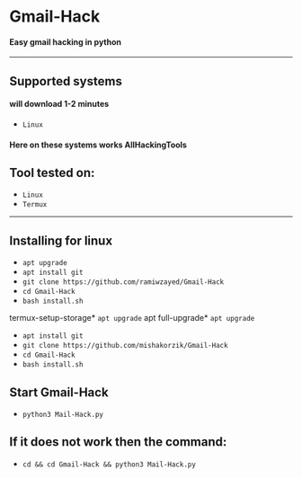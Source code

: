# Gmail-Hack
#### Easy gmail hacking in python



---------
## Supported systems
#### will download 1-2 minutes

* `Linux`

#### Here on these systems works AllHackingTools

## Tool tested on:

* `Linux`
* `Termux`

---

## Installing for linux

* `apt upgrade`
* `apt install git`
* `git clone https://github.com/ramiwzayed/Gmail-Hack`
* `cd Gmail-Hack`
* `bash install.sh`

termux-setup-storage* `apt upgrade`
apt full-upgrade* `apt upgrade`
* `apt install git`
* `git clone https://github.com/mishakorzik/Gmail-Hack`
* `cd Gmail-Hack`
* `bash install.sh`

## Start Gmail-Hack
* `python3 Mail-Hack.py`

## If it does not work then the command:
* `cd && cd Gmail-Hack && python3 Mail-Hack.py`

